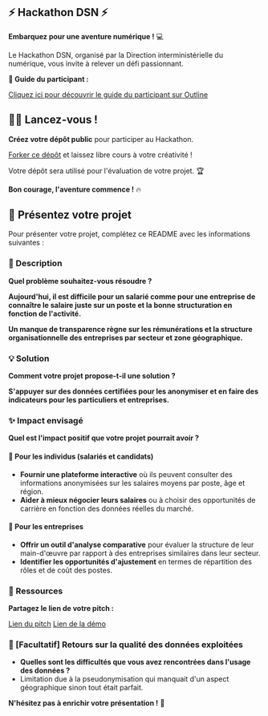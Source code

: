 ## ⚡️ Hackathon DSN ⚡️

**Embarquez pour une aventure numérique !** 💻

Le Hackathon DSN, organisé par la Direction interministérielle du numérique, vous invite à relever un défi passionnant.

**🧭 Guide du participant :**

[Cliquez ici pour découvrir le guide du participant sur Outline](https://documentation.beta.numerique.gouv.fr/doc/guide-hackathon-dsn-Vvxa7bq3O0)

## 🧑‍💻 Lancez-vous !

**Créez votre dépôt public** pour participer au Hackathon.

[Forker ce dépôt](https://github.com/etalab-ia/Hackathon-DSN/fork) et laissez libre cours à votre créativité !

Votre dépôt sera utilisé pour l'évaluation de votre projet. 🏆

**Bon courage, l'aventure commence !** 🔥

## 🌸 Présentez votre projet

Pour présenter votre projet, complétez ce README avec les informations suivantes :

### 🚀 Description

**Quel problème souhaitez-vous résoudre ?**

**Aujourd'hui, il est difficile pour un salarié comme pour une entreprise de connaître le salaire juste sur un poste et la bonne structuration en fonction de l'activité.**

**Un manque de transparence règne sur les rémunérations et la structure organisationnelle des entreprises par secteur et zone géographique.**

### 💡 Solution

**Comment votre projet propose-t-il une solution ?**

**S'appuyer sur des données certifiées pour les anonymiser et en faire des indicateurs pour les particuliers et entreprises.**

### ✨ Impact envisagé

**Quel est l'impact positif que votre projet pourrait avoir ?**

#### 🤝 Pour les individus (salariés et candidats)

* **Fournir une plateforme interactive** où ils peuvent consulter des informations anonymisées sur les salaires moyens par poste, âge et région.
* **Aider à mieux négocier leurs salaires** ou à choisir des opportunités de carrière en fonction des données réelles du marché.

#### 💼 Pour les entreprises

* **Offrir un outil d'analyse comparative** pour évaluer la structure de leur main-d'œuvre par rapport à des entreprises similaires dans leur secteur.
* **Identifier les opportunités d'ajustement** en termes de répartition des rôles et de coût des postes.

### 🔗 Ressources

**Partagez le lien de votre pitch :**

[Lien du pitch](https://docs.google.com/presentation/d/1ZOOsjl9FwvBT6NNzuEgA2XXM72pmmzHoyDPLiFAAlg0/edit?usp=drive_link)
[Lien de la démo](https://drive.google.com/file/d/1SBAsbjlO2RQZ-Furt_PqtRZjqVV4uGVQ/view?usp=drive_link)

### 🤔 [Facultatif] Retours sur la qualité des données exploitées

* **Quelles sont les difficultés que vous avez rencontrées dans l'usage des données ?**
* Limitation due à la pseudonymisation qui manquait d'un aspect géographique sinon tout était parfait.

**N'hésitez pas à enrichir votre présentation !** 🤩
